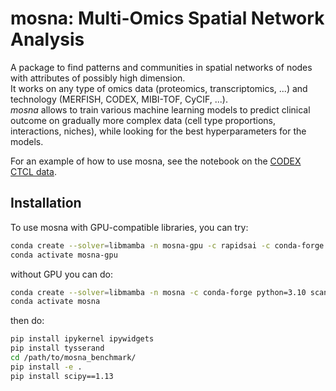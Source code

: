 # mosna: Multi-Omics Spatial Network Analysis

A package to find patterns and communities in spatial networks of nodes with attributes of possibly high dimension.  
It works on any type of omics data (proteomics, transcriptomics, ...) and technology (MERFISH, CODEX, MIBI-TOF, CyCIF, ...).  
*mosna* allows to train various machine learning models to predict clinical outcome on gradually more complex data (cell type proportions, interactions, niches), while looking for the best hyperparameters for the models.  

For an example of how to use mosna, see the notebook on the [CODEX CTCL data](./examples/_CODEX_CTCL_xy_only_pretreatment.ipynb).

## Installation

To use mosna with GPU-compatible libraries, you can try:
```bash
conda create --solver=libmamba -n mosna-gpu -c rapidsai -c conda-forge -c nvidia -c pytorch rapids=23.04.01 python=3.10 cuda-version=11.2 pytorch==1.12.1 torchvision==0.13.1 torchaudio==0.12.1 scanpy
conda activate mosna-gpu
```

without GPU you can do:
```bash
conda create --solver=libmamba -n mosna -c conda-forge python=3.10 scanpy
conda activate mosna
```

then do:
```bash
pip install ipykernel ipywidgets
pip install tysserand
cd /path/to/mosna_benchmark/
pip install -e .
pip install scipy==1.13
```